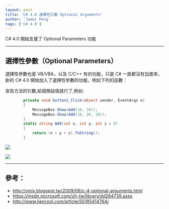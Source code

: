 ```yaml
---
layout: post
title: 'C# 4.0 選擇性引數 Optional Arguments'
author: 'James Peng'
tags: ['C# 4.0']
---
```


 C# 4.0 開始支援了 Optional Parameters 功能

----------

## 選擇性參數（Optional Parameters） ##

選擇性參數也是 VB/VBA，以及 C/C++ 有的功能，只是 C# 一直都沒有加進來，新的 C# 4.0 開始加入了選擇性參數的功能，例如下列的函數：

宣告方法的引數,給個預設值就行了,例如:

~~~csharp
        private void button1_Click(object sender, EventArgs e)
        {
            MessageBox.Show(Add(10, 20));
            MessageBox.Show(Add(10, 20, 30));
        }
        static string Add(int x, int y, int z = 0)
        {
            return (x + y + z).ToString();
        }
~~~



![](http://i.imgur.com/ZFL6hy3.png)

![](http://i.imgur.com/SQdjusU.png)

----------


## 參考： ##

- http://vmiv.blogspot.tw/2009/06/c-4-optional-arguments.html
- https://msdn.microsoft.com/zh-tw/library/dd264739.aspx
- http://www.jiancool.com/article/55195414764/
